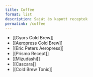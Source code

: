 ```yaml
---
title: Coffee
format: list
description: Saját és kapott receptek
permalink: /coffee
---
```


* [[Gyors Cold Brew]]
* [[Aeropress Cold Brew]]
* [[Eric Peters Aeropress]]
* [[Prismo Recept]]
* [[Mizudashi]]
* [[Cascara]]
* [[Cold Brew Tonic]]